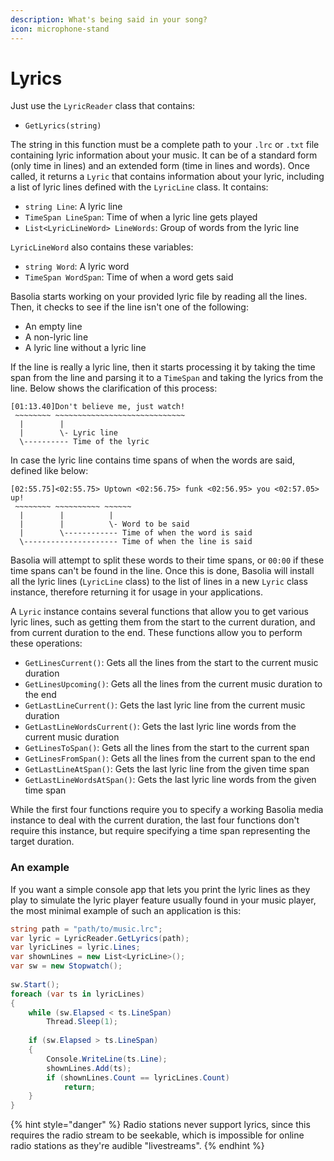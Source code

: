 ```yaml
---
description: What's being said in your song?
icon: microphone-stand
---
```


# Lyrics

Just use the `LyricReader` class that contains:

* `GetLyrics(string)`

The string in this function must be a complete path to your `.lrc` or `.txt` file containing lyric information about your music. It can be of a standard form (only time in lines) and an extended form (time in lines and words). Once called, it returns a `Lyric` that contains information about your lyric, including a list of lyric lines defined with the `LyricLine` class. It contains:

* `string Line`: A lyric line
* `TimeSpan LineSpan`: Time of when a lyric line gets played
* `List<LyricLineWord> LineWords`: Group of words from the lyric line

`LyricLineWord` also contains these variables:

* `string Word`: A lyric word
* `TimeSpan WordSpan`: Time of when a word gets said

Basolia starts working on your provided lyric file by reading all the lines. Then, it checks to see if the line isn't one of the following:

* An empty line
* A non-lyric line
* A lyric line without a lyric line

If the line is really a lyric line, then it starts processing it by taking the time span from the line and parsing it to a `TimeSpan` and taking the lyrics from the line. Below shows the clarification of this process:

```
[01:13.40]Don't believe me, just watch!
 ~~~~~~~~ ~~~~~~~~~~~~~~~~~~~~~~~~~~~~~
  |        |
  |        \- Lyric line
  \---------- Time of the lyric
```

In case the lyric line contains time spans of when the words are said, defined like below:

```
[02:55.75]<02:55.75> Uptown <02:56.75> funk <02:56.95> you <02:57.05> up!
 ~~~~~~~~ ~~~~~~~~~~ ~~~~~~
  |        |          |
  |        |          \- Word to be said
  |        \------------ Time of when the word is said
  \--------------------- Time of when the line is said
```

Basolia will attempt to split these words to their time spans, or `00:00` if these time spans can't be found in the line. Once this is done, Basolia will install all the lyric lines (`LyricLine` class) to the list of lines in a new `Lyric` class instance, therefore returning it for usage in your applications.

A `Lyric` instance contains several functions that allow you to get various lyric lines, such as getting them from the start to the current duration, and from current duration to the end. These functions allow you to perform these operations:

* `GetLinesCurrent()`: Gets all the lines from the start to the current music duration
* `GetLinesUpcoming()`: Gets all the lines from the current music duration to the end
* `GetLastLineCurrent()`: Gets the last lyric line from the current music duration
* `GetLastLineWordsCurrent()`: Gets the last lyric line words from the current music duration
* `GetLinesToSpan()`: Gets all the lines from the start to the current span
* `GetLinesFromSpan()`: Gets all the lines from the current span to the end
* `GetLastLineAtSpan()`: Gets the last lyric line from the given time span
* `GetLastLineWordsAtSpan()`: Gets the last lyric line words from the given time span

While the first four functions require you to specify a working Basolia media instance to deal with the current duration, the last four functions don't require this instance, but require specifying a time span representing the target duration.

### An example <a href="#an-example" id="an-example"></a>

If you want a simple console app that lets you print the lyric lines as they play to simulate the lyric player feature usually found in your music player, the most minimal example of such an application is this:

```csharp
string path = "path/to/music.lrc";
var lyric = LyricReader.GetLyrics(path);
var lyricLines = lyric.Lines;
var shownLines = new List<LyricLine>();
var sw = new Stopwatch();
​
sw.Start();
foreach (var ts in lyricLines)
{
    while (sw.Elapsed < ts.LineSpan)
        Thread.Sleep(1);
​
    if (sw.Elapsed > ts.LineSpan)
    {
        Console.WriteLine(ts.Line);
        shownLines.Add(ts);
        if (shownLines.Count == lyricLines.Count)
            return;
    }
}
```

{% hint style="danger" %}
Radio stations never support lyrics, since this requires the radio stream to be seekable, which is impossible for online radio stations as they're audible "livestreams".
{% endhint %}
